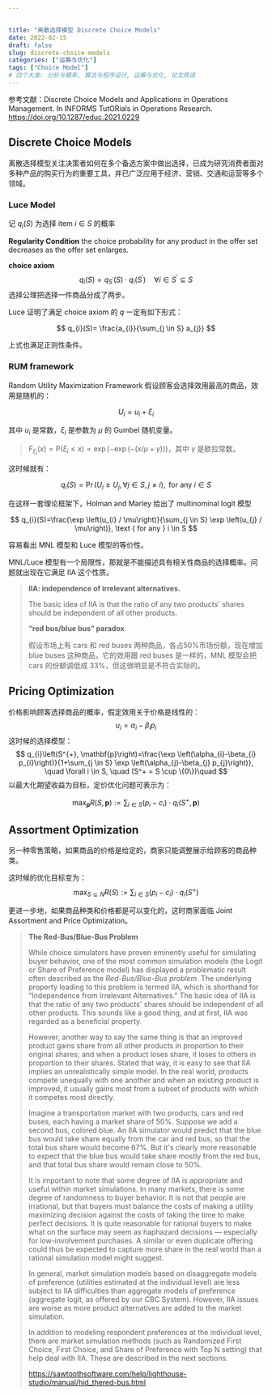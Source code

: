 ```yaml
---


title: "离散选择模型 Discrete Choice Models"
date: 2022-02-15
draft: false
slug: discrete-choice-models
categories: ["运筹与优化"]
tags: ["Choice Model"]
# 四个大类: 分析与概率, 算法与程序设计, 运筹与优化, 论文简读
---
```


参考文献：Discrete Choice Models and Applications in Operations Management. In INFORMS TutORials in Operations Research. https://doi.org/10.1287/educ.2021.0229


## Discrete Choice Models

离散选择模型关注决策者如何在多个备选方案中做出选择，已成为研究消费者面对多种产品的购买行为的重要工具，并已广泛应用于经济、营销、交通和运营等多个领域。

### Luce Model

记 $q_i(S)$ 为选择 item $i \in S$ 的概率

**Regularity Condition**
the choice probability for any product in the offer set decreases as the offer set enlarges.

**choice axiom**
$$
q_i(S) = q_{S^\prime}(S) \cdot q_i (S^\prime) \quad \forall i \in S^\prime \subseteq S
$$
选择公理把选择一件商品分成了两步。


Luce 证明了满足 choice axiom 的 $q$ 一定有如下形式：

$$
q_{i}(S)= \frac{a_{i}}{\sum_{j \in S} a_{j}}
$$

上式也满足正则性条件。

### RUM framework

Random Utility Maximization Framework 假设顾客会选择效用最高的商品，效用是随机的：

$$
U_i = u_i + \xi_i
$$

其中 $u_i$ 是常数，$\xi_i$ 是参数为 $\mu$ 的 Gumbel 随机变量。

> $F_{\xi_i}(x)=\mathrm{P}\left(\xi_{i} \leq x\right)=\exp (-\exp (-(x / \mu+\gamma)))$，其中 $\gamma$ 是欧拉常数。

这时候就有：

$$
q_{i}(S)=\operatorname{Pr}\left(U_{i} \geq U_{j}, \forall j \in S, j \neq i\right), \text { for any } i \in S
$$

在这样一套理论框架下，Holman and Marley 给出了 multinominal logit 模型

$$
q_{i}(S)=\frac{\exp \left(u_{i} / \mu\right)}{\sum_{j \in S} \exp \left(u_{j} / \mu\right)}, \text { for any } i \in S
$$

容易看出 MNL 模型和 Luce 模型的等价性。

MNL/Luce 模型有一个局限性，那就是不能描述具有相关性商品的选择概率。问题就出现在它满足 IIA 这个性质。

> **IIA: independence of irrelevant alternatives.**
>
> The basic idea of IIA is that the ratio of any two products' shares should be independent of all other products.
>
> **“red bus/blue bus” paradox**
>
> 假设市场上有 cars 和 red buses 两种商品，各占50%市场份额，现在增加 blue buses 这种商品，它的效用跟 red buses 是一样的，MNL 模型会把 cars 的份额调低成 33%，但这很明显是不符合实际的。



<!-- **Substitution Effect**

The choice probability decreases as any other alternative becomes more appealing -->



## Pricing Optimization

价格影响顾客选择商品的概率，假定效用关于价格是线性的：
$$
u_i = \alpha_i - \beta_i p_i
$$
这时候的选择模型：
$$
q_{i}\left(S^{+}, \mathbf{p}\right)=\frac{\exp \left(\alpha_{i}-\beta_{i} p_{i}\right)}{1+\sum_{j \in S} \exp \left(\alpha_{j}-\beta_{j} p_{j}\right)}, \quad \forall i \in S,  \quad (S^+ = S \cup \{0\})\quad
$$
以最大化期望收益为目标，定价优化问题可表示为：

$$
\max _{\mathbf{p}} R(S, \mathbf{p}):=\sum_{i \in S}\left(p_{i}-c_{i}\right) \cdot q_{i}\left(S^{+}, \mathbf{p}\right)
$$




## Assortment Optimization

另一种零售策略，如果商品的价格是给定的，商家只能调整展示给顾客的商品种类。

这时候的优化目标变为：
$$
\max _{S \subseteq N} R(S):=\sum_{i \in S}\left(p_{i}-c_{i}\right) \cdot q_{i}\left(S^{+}\right)
$$


更进一步地，如果商品种类和价格都是可以变化的，这时商家面临 Joint Assortment and Price Optimization。

> 







> **The Red-Bus/Blue-Bus Problem**
>
> 
>
> While choice simulators have proven eminently useful for simulating buyer behavior, one of the most common simulation models (the Logit or Share of Preference model) has displayed a problematic result often described as the *Red-Bus/Blue-Bus problem*.  The underlying property leading to this problem is termed IIA, which is shorthand for "Independence from Irrelevant Alternatives."  The basic idea of IIA is that the ratio of any two products' shares should be independent of all other products. This sounds like a good thing, and at first, IIA was regarded as a beneficial property.
>
> 
>
> However, another way to say the same thing is that an improved product gains share from all other products in proportion to their original shares; and when a product loses share, it loses to others in proportion to their shares.  Stated that way, it is easy to see that IIA implies an unrealistically simple model.  In the real world, products compete unequally with one another and when an existing product is improved, it usually gains most from a subset of products with which it competes most directly.
>
> 
>
> Imagine a transportation market with two products, cars and red buses, each having a market share of 50%.  Suppose we add a second bus, colored blue.  An IIA simulator would predict that the blue bus would take share equally from the car and red bus, so that the total bus share would become 67%.  But it's clearly more reasonable to expect that the blue bus would take share mostly from the red bus, and that total bus share would remain close to 50%.
>
> 
>
> It is important to note that some degree of IIA is appropriate and useful within market simulations.  In many markets, there is some degree of randomness to buyer behavior.  It is not that people are irrational, but that buyers must balance the costs of making a utility maximizing decision against the costs of taking the time to make perfect decisions.  It is quite reasonable for rational buyers to make what on the surface may seem as haphazard decisions — especially for low-involvement purchases.  A similar or even duplicate offering could thus be expected to capture more share in the real world than a rational simulation model might suggest.
>
> 
>
> In general, market simulation models based on disaggregate models of preference (utilities estimated at the individual level) are less subject to IIA difficulties than aggregate models of preference (aggregate logit, as offered by our CBC System).  However, IIA issues are worse as more product alternatives are added to the market simulation.  
>
> 
>
> In addition to modeling respondent preferences at the individual level, there are market simulation methods (such as Randomized First Choice, First Choice, and Share of Preference with Top N setting) that help deal with IIA.  These are described in the next sections.
>
> https://sawtoothsoftware.com/help/lighthouse-studio/manual/hid_thered-bus.html



